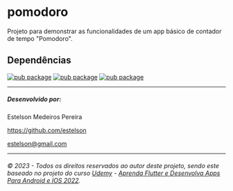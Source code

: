 # pomodoro

Projeto para demonstrar as funcionalidades de um app básico de contador de tempo "Pomodoro".

## Dependências
[![pub package](https://img.shields.io/pub/v/mobx.svg?label=mobx&color=green)](https://pub.dartlang.org/packages/mobx) [![pub package](https://img.shields.io/pub/v/flutter_mobx.svg?label=flutter_mobx&color=green)](https://pub.dartlang.org/packages/flutter_mobx) [![pub package](https://img.shields.io/pub/v/provider.svg?label=provider&color=green)](https://pub.dev/packages?q=provider)

------------


##### Desenvolvido por:
Estelson Medeiros Pereira

https://github.com/estelson

estelson@gmail.com

------------


###### &copy; 2023 - Todos os direitos reservados ao autor deste projeto, sendo este baseado no projeto do curso [Udemy](https://www.udemy.com/ "Udemy") - [Aprenda Flutter e Desenvolva Apps Para Android e IOS 2022](https://www.udemy.com/course/curso-flutter/ "Aprenda Flutter e Desenvolva Apps Para Android e IOS 2022").